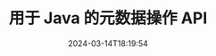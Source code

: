 ---
############################# Static ############################
layout: "product"
date: 2024-03-14T18:19:54
draft: false

product: "Metadata"
product_tag: "metadata"
platform: "Java"
platform_tag: "java"

############################# Head ############################
head_title: "Java 元数据 API – 查看、读取、导出、编辑、删除文档元数据"
head_description: "Java 元数据 API，用于查看、读取、编辑、分析、查找、删除、比较和导出 PDF Word Excel PPTX Outlook Visio 音频视频和图像文档的元数据。"

############################# Header ############################
title: "用于 Java 的元数据操作 API"
description: "开发 Java 应用程序以创建、查看、访问、更新、删除、搜索、比较、替换和导出流行文档和图像格式的元数据。"
button:
    enable: true

############################# SubMenu ############################
submenu:
    enable: true
    
    left:
        img_alt: "GroupDocs.Metadata for Java"
        image: "https://www.groupdocs.cloud/templates/groupdocs/images/product-logos/groupdocs-metadata-java.png"
        product: "GroupDocs.Metadata"
        platform: "Java"
        
    middle:
        button:
            # button loop
            - link: "#overview"
              text: "概述"

            # button loop
            - link: "#features"
              text: "特征"

            # button loop
            - link: "#support"
              text: "支持"

            # button loop
            - link: "https://products.groupdocs.app/metadata"
              text: "现场演示"

            # button loop
            - link: "https://purchase.groupdocs.com/pricing/metadata/java"
              text: "价钱"

    right:
        link_download: "https://downloads.groupdocs.com/metadata"
        link_learn: "https://docs.groupdocs.com/metadata/java/"
        link_buy: "https://purchase.groupdocs.com"

############################# Overview ############################
overview:
    enable: true
    content: |
      GroupDocs.Metadata for Java 是一种高级元数据管理 API，用于处理文档、图像、档案、种子和各种其他文件格式的元数据信息。开发人员现在可以通过在所有流行的商业文档格式（如 PDF、Microsoft Office Word、Excel 电子表格、PowerPoint 演示文稿和幻灯片、Outlook 电子邮件、Project、Visio 图表、OneNote、图像、AutoCAD、Photoshop、音频、视频、OpenType 字体和图元文件。  

      Java 元数据库为您提供元数据搜索、替换元数据属性、比较支持的文件格式的元数据以识别异同等功能。您还可以编辑或修改元数据以更好地管理信息，并将检索到的元数据信息导出到 Excel 文件、CSV 文件和 DataSet。 API 提供全面的支持，以处理所有常用的元数据标准，例如支持的文档格式中的内置、XMP、EXIF 和自定义元数据属性。

      GroupDocs.Metadata for Java 与所有 Java 版本兼容，并支持能够运行 Java 运行时的流行操作系统（Windows、Linux、MacOS）。
    tabs:
      enable: true
      
      ## TAB ONE ##
      tab_one:
        description: |
          以下是 GroupDocs.Metadata for Java 的概述：
      
        left:
          enable: true
          icon: "fas fa-file-image"
          title: "使用图像"
          content: |
            * XMP 元数据
            * EXIF 元数据
            * IPTC-IIM元数据
            * PSD 元数据
            * CAD元数据
            * 解析额外的 IFD 标签
        
        right:
          enable: true
          icon: "fab fa-html5"
          title: "处理音频和视频"
          content: |
            * 运行时 MP3 格式检测
            * 阅读歌词3标签
            * 读取 MPEG 音频信息
            * 读取 AVI 标头信息
            * 阅读 Matroska 字幕
            * 将数据导出到 Excel 或 CSV
      
      ## TAB TWO ##
      tab_two:
        description: |
          Java 的 GroupDocs.Metadata 支持以下内容 [文档文件格式](https://docs.groupdocs.com/metadata/java/supported-document-formats/):

        left:
          enable: true
          table:
            # table loop
            - title: "微软办公软件"
              content: |
                * **Word:** DOC, DOCX, DOCM, DOT, DOTX, DOTM, RTF, TXT
                * **Excel:** XLS, XLSX, XLSM, XLSB, XLTM, XLT, XLTM, XLTX, XLAM, SXC, SpreadsheetML
                * **PowerPoint:** PPT, PPTX, PPS, PPSX, PPSM, POT, POTM, POTX, PPTM
                * **Visio:** VSD, VDX, VSS, VSSX, VSX, VST, VSTX, VTX, VSDX, VDW, VSTM, VSSM, VSDM
                * **Project:** MPP
                * **Outlook:** MSG, EML, EMLX, PST, OST
                * **OneNote:** ONE

        right:
          enable: true
          table:
            # table loop
            - title: "其他格式"
              content: |
                * **OpenDocument**: ODT, ODS
                * **Portable**: PDF
                * **Photoshop**: PSD
                * **AutoCAD**: DWG, DXF
                * **声音的**:  MP3, WAV
                * **视频**: AVI, MOV, QT, FLV
                * **Metafiles**: EMF, WMF
                * **vCard**: VCF, VCR
                * **图片**: JPG, JPEG, JPE, JP2, PNG, GIF, TIFF, WebP, BMP, DJVU, DJV, DICOM
                * **Matroska Media Container**: MKV, MKA, MK3D, WEBM
                * **OpenType 字体**: OTF, OTC, TTF, TTC
                * **其他**: EPUB, ZIP, TORRENT, ASF

      ## TAB THREE ##
      tab_three:
        description: |
          .NET 的 GroupDocs.Metadata 支持以下操作系统、框架和包管理器：
        
        left:
          enable: true
          table:
            # table loop
            - icon: "fab fa-windows"
              title: "操作系统"
              content: |
                * Windows 桌面
                * 视窗伺服器
                * Windows Azure
                * Linux

            # table loop
            - icon: "fas fa-code"
              title: "支持的框架"
              content: |
                * .NET Framework 2.0 或更高版本

        right:
          enable: true
          table:
            # table loop
            - icon: "fas fa-cogs"
              title: "包管理器"
              content: |
                * 努格特
                {tabs.tab_three.right.content.line_2}
                {tabs.tab_three.right.content.line_3}
            # table loop
            - icon: "fas fa-tools"
              title: "开发环境"
              content: |
                * 微软视觉工作室

############################# Features ############################
features:
    enable: true
    title: "Java 功能的 GroupDocs.Metadata"

    feature:
      # feature loop
      - icon: "fas fa-copy"
        content: "操纵内置和自定义元数据并获取种子和存档格式的元数据"
       
      # feature loop
      - icon: "fas fa-eye"
        content: "访问和删除 Microsoft Word、Excel、PowerPoint 和 PDF 中的隐藏数据"

      # feature loop
      - icon: "fas fa-bolt"
        content: "在运行时检测文档文件类型"
      
      # feature loop
      - icon: "fas fa-file-powerpoint"
        content: "识别/删除 Word、Excel、PDF 中的数字签名"

      # feature loop
      - icon: "fas fa-code"
        content: "检测 Word、Excel、PowerPoint 和 PDF 中的文档密码保护"

      # feature loop
      - icon: "fas fa-cloud"
        content: "获取支持格式的缩略图和图像预览以及 Matroska 多媒体容器支持"

      # feature loop
      - icon: "fas fa-remove-format"
        content: "从 PNG 图像文件中提取文本元数据"

      # feature loop
      - icon: "fas fa-comment-slash"
        content: "支持枚举任何元数据类型和读取 OpenType 字体文件的元数据"

      # feature loop
      - icon: "fas fa-location-arrow"
        content: "使用任何支持格式的定义键读取元数据属性"

      # feature loop
      - icon: "fas fa-border-all"
        content: "获取/删除电子邮件的元数据并删除附件"

      # feature loop
      - icon: "fas fa-wrench"
        content: "阅读 Matroska 字幕并检索音频和视频文件的元数据"

      # feature loop
      - icon: "fas fa-columns"
        content: "为 EPUB、CAD、EML 和 MSG 文件生成图像预览"

      # feature loop
      - icon: "fas fa-file-word"
        content: "通过比较识别支持格式的元数据的差异或相似之处"

      # feature loop
      - icon: "fas fa-envelope"
        content: "文档、EXIF 和 XMP 元数据的搜索属性"

      # feature loop
      - icon: "fas fa-print"
        content: "替换 Word、Excel、PowerPoint 和 PDF 的元数据属性"

      # feature loop
      - icon: "fas fa-file-archive"
        content: "将支持的文件格式的元数据导出到 Excel、CSV 或数据集"

      # feature loop
      - icon: "fas fa-lock"
        content: "使用搜索 API 添加或更新任意类型的 XMP 和 EXIF 元数据属性"

      # feature loop
      - icon: "fas fa-file-code"
        content: "操纵图像元数据属性并删除照片位置信息"

      # feature loop
      - icon: "fas fa-fill-drip"
        content: "从报告和文档中删除元数据和评论"
        
      # feature loop
      - icon: "fas fa-file-excel"
        content: "从 Excel 95 开始从 Microsoft Excel 文件中提取元数据"

      # feature loop
      - icon: "fas fa-heading"
        content: "减少 PDF、Excel 和图像格式的内存消耗"

      # feature loop
      - icon: "fas fa-project-diagram"
        content: "更新 WEBP、PNG 和 PSD 文件中的 EXIF 元数据属性"

      # feature loop
      - icon: "fas fa-cube"
        content: "提取 MOV、MP3 和 WEBP 文件中的 XMP 元数据属性"

      # feature loop
      - icon: "fas fa-envelope"
        content: "添加、更新和删除 TIFF 图像中的 IPTC 元数据包"

      # feature loop
      - icon: "fas fa-project-diagram"
        content: "添加、更新和删除 JPEG2000 图像中的 EXIF 元数据包"

      # feature loop
      - icon: "fas fa-cube"
        content: "从 HEIC/HEIF 图像格式中读取 EXIF 标签和 XMP 元数据属性"

      # feature loop
      - icon: "fas fa-lock"
        content: "从加密的 Microsoft Project 文件中读取元数据"
        
    more_feature:
      # more_feature_loop
      - title: "高效获取元数据属性"
        content: |
          使用 GroupDocs.Metadata for Java API，可以非常有效地获取支持的文件格式的元数据属性。这样做的代码非常简单明了。下面的示例展示了使用 Java 获取 MP3 文件的元数据属性是多么容易：
          ```java
           try (Mp3Format mp3Format = new Mp3Format("D:\\sample.mp3")) 
          {
            System.out.printf("Album: %", mp3Format.getId3v1Properties().getAlbum());
            System.out.printf("Title: %", mp3Format.getId3v2Properties().getTitle());
          }
          ```      
      # more_feature_loop
      - title: "检索隐藏数据以进行操作"
        content: "GroupDocs.Metadata for Java 为您提供了一种从 Microsoft Word、Excel 和 PowerPoint 文件中获取和删除隐藏数据的综合方法。您也可以对 PDF 文档执行相同的操作。您可以操作评论、合并字段、隐藏页面、表单字段、注释等。"

############################# Support ############################
support:
    enable: true

############################# Solutions ############################
solutions:
    enable: true
    title: "GroupDocs.Metadata 为其他流行的开发环境提供文档查看 API"

    solution:
        # solution loop
        - img_alt: "GroupDocs.Metadata for .NET"
          image: "/border/groupdocs-metadata-net.svg"
          product: "GroupDocs.Metadata"
          platform: ".NET"
          link: "/metadata/net/"

        # solution loop
        - img_alt: "GroupDocs.Metadata for Node.js"
          image: "/border/groupdocs-metadata-nodejs-java.svg"
          product: "GroupDocs.Metadata"
          platform: "Node.js via Java"
          link: "/metadata/nodejs-java/"

############################# Back to top ###############################
back_to_top:
  enable: true
---